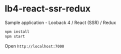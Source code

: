 # lb4-react-ssr-redux

Sample application - Looback 4 / React (SSR) / Redux

```js
npm install
npm start
```

Open `http://localhost:7000`